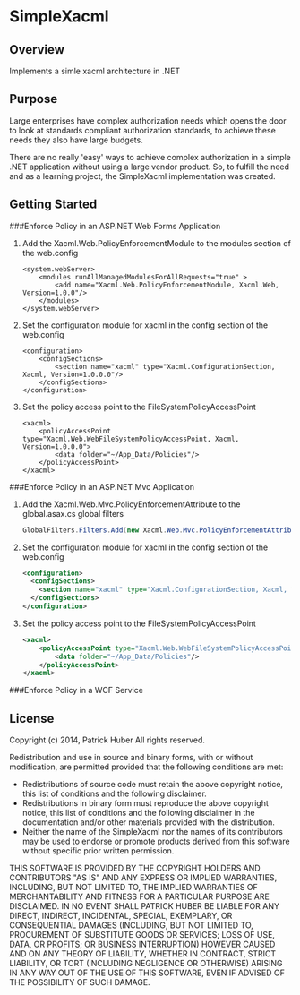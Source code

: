 SimpleXacml
===========
Overview
--------
Implements a simle xacml architecture in .NET

Purpose
-------
Large enterprises have complex authorization needs which opens the door to look at standards compliant authorization standards, to achieve these needs they also have large budgets. 

There are no really 'easy' ways to achieve complex authorization in a simple .NET application without using a large vendor product. So, to fulfill the need and as a learning project, the SimpleXacml implementation was created. 

Getting Started
---------------

###Enforce Policy in an ASP.NET Web Forms Application
1. Add the Xacml.Web.PolicyEnforcementModule to the modules section of the web.config	

    ```    
    <system.webServer>
        <modules runAllManagedModulesForAllRequests="true" >
            <add name="Xacml.Web.PolicyEnforcementModule, Xacml.Web, Version=1.0.0"/>
        </modules>
    </system.webServer>	
    ```
2. Set the configuration module for xacml in the config section of the web.config	
    
    ```
    <configuration>
        <configSections>
            <section name="xacml" type="Xacml.ConfigurationSection, Xacml, Version=1.0.0.0"/>
        </configSections>
    </configuration>	
    ```
3. Set the policy access point to the FileSystemPolicyAccessPoint	

    ```
    <xacml>
        <policyAccessPoint type="Xacml.Web.WebFileSystemPolicyAccessPoint, Xacml, Version=1.0.0.0">
            <data folder="~/App_Data/Policies"/>
        </policyAccessPoint>
    </xacml>	
    ```

###Enforce Policy in an ASP.NET Mvc Application
1. Add the Xacml.Web.Mvc.PolicyEnforcementAttribute to the global.asax.cs global filters
	```csharp
	GlobalFilters.Filters.Add(new Xacml.Web.Mvc.PolicyEnforcementAttribute());
	```
2. Set the configuration module for xacml in the config section of the web.config
	```xml
	<configuration>
	  <configSections>
		<section name="xacml" type="Xacml.ConfigurationSection, Xacml, Version=1.0.0.0"/>
	  </configSections>
	</configuration>
	```
3. Set the policy access point to the FileSystemPolicyAccessPoint
	```xml
	<xacml>
		<policyAccessPoint type="Xacml.Web.WebFileSystemPolicyAccessPoint, Xacml, Version=1.0.0.0">
			<data folder="~/App_Data/Policies"/>
		</policyAccessPoint>
	</xacml>
	```

###Enforce Policy in a WCF Service 

License
-------

Copyright (c) 2014, Patrick Huber
All rights reserved.

Redistribution and use in source and binary forms, with or without
modification, are permitted provided that the following conditions are met:

* Redistributions of source code must retain the above copyright notice, this list of conditions and the following disclaimer.
* Redistributions in binary form must reproduce the above copyright notice, this list of conditions and the following disclaimer in the documentation and/or other materials provided with the distribution.
* Neither the name of the SimpleXacml nor the names of its contributors may be used to endorse or promote products derived from this software without specific prior written permission.

THIS SOFTWARE IS PROVIDED BY THE COPYRIGHT HOLDERS AND CONTRIBUTORS "AS IS" AND ANY EXPRESS OR IMPLIED WARRANTIES, INCLUDING, BUT NOT LIMITED TO, THE IMPLIED WARRANTIES OF MERCHANTABILITY AND FITNESS FOR A PARTICULAR PURPOSE ARE DISCLAIMED. IN NO EVENT SHALL PATRICK HUBER BE LIABLE FOR ANY DIRECT, INDIRECT, INCIDENTAL, SPECIAL, EXEMPLARY, OR CONSEQUENTIAL DAMAGES (INCLUDING, BUT NOT LIMITED TO, PROCUREMENT OF SUBSTITUTE GOODS OR SERVICES; LOSS OF USE, DATA, OR PROFITS; OR BUSINESS INTERRUPTION) HOWEVER CAUSED AND ON ANY THEORY OF LIABILITY, WHETHER IN CONTRACT, STRICT LIABILITY, OR TORT (INCLUDING NEGLIGENCE OR OTHERWISE) ARISING IN ANY WAY OUT OF THE USE OF THIS SOFTWARE, EVEN IF ADVISED OF THE POSSIBILITY OF SUCH DAMAGE. 